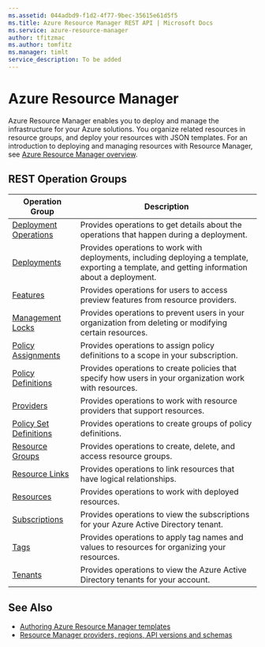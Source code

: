 ```yaml
---
ms.assetid: 044adbd9-f1d2-4f77-9bec-35615e61d5f5
ms.title: Azure Resource Manager REST API | Microsoft Docs
ms.service: azure-resource-manager
author: tfitzmac
ms.author: tomfitz
ms.manager: timlt
service_description: To be added
---
```


# Azure Resource Manager

Azure Resource Manager enables you to deploy and manage the infrastructure for your Azure solutions. You organize related resources in resource groups, and deploy your resources with JSON templates. For an introduction to deploying and managing resources with Resource Manager, see [Azure Resource Manager overview](https://docs.microsoft.com/azure/azure-resource-manager/resource-group-overview).

## REST Operation Groups

| Operation Group                                 | Description |
|-------------------------------------------------|-------------|
| [Deployment Operations](~/docs-ref-autogen/resources/deploymentoperations.yml) | Provides operations to get details about the operations that happen during a deployment. |
| [Deployments](~/docs-ref-autogen/resources/deployments.yml)                    | Provides operations to work with deployments, including deploying a template, exporting a template, and getting information about a deployment. |
| [Features](~/docs-ref-autogen/resources/features.yml)                          | Provides operations for users to access preview features from resource providers. |
| [Management Locks](~/docs-ref-autogen/resources/managementlocks.yml)           | Provides operations to prevent users in your organization from deleting or modifying certain resources. |
| [Policy Assignments](~/docs-ref-autogen/resources/policyassignments.yml)       | Provides operations to assign policy definitions to a scope in your subscription. |
| [Policy Definitions](~/docs-ref-autogen/resources/policydefinitions.yml)       | Provides operations to create policies that specify how users in your organization work with resources. |
| [Providers](~/docs-ref-autogen/resources/providers.yml)                        | Provides operations to work with resource providers that support resources. |
| [Policy Set Definitions](~/docs-ref-autogen/resources/policysetdefinitions.yml)       | Provides operations to create groups of policy definitions. |
| [Resource Groups](~/docs-ref-autogen/resources/resourcegroups.yml)             | Provides operations to create, delete, and access resource groups. |
| [Resource Links](~/docs-ref-autogen/resources/resourcelinks.yml)               | Provides operations to link resources that have logical relationships. |
| [Resources](~/docs-ref-autogen/resources/resources.yml)                        | Provides operations to work with deployed resources. |
| [Subscriptions](~/docs-ref-autogen/resources/subscriptions.yml)                | Provides operations to view the subscriptions for your Azure Active Directory tenant. |
| [Tags](~/docs-ref-autogen/resources/tags.yml)                                  | Provides operations to apply tag names and values to resources for organizing your resources. |
| [Tenants](~/docs-ref-autogen/resources/tenants.yml)                            | Provides operations to view the Azure Active Directory tenants for your account. |


## See Also

- [Authoring Azure Resource Manager templates](https://docs.microsoft.com/azure/resource-group-authoring-templates?toc=%2fazure%2fazure-resource-manager%2ftoc.yml)
- [Resource Manager providers, regions, API versions and schemas](https://docs.microsoft.com/azure/resource-manager-supported-services?toc=%2fazure%2fazure-resource-manager%2ftoc.yml)
